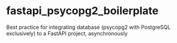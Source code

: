 # fastapi_psycopg2_boilerplate
Best practice for integrating database (psycopg2 with PostgreSQL exclusively) to a FastAPI project, asynchronously
